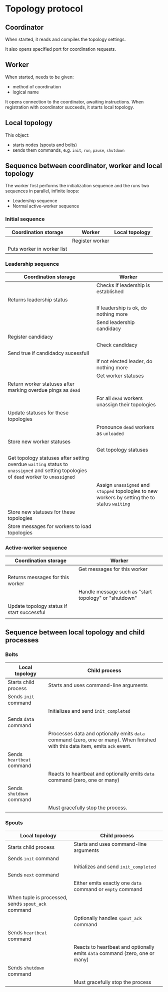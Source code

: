 # Topology protocol

## Coordinator

When started, it reads and compiles the topology settings.

It also opens specified port for coordination requests.

## Worker

When started, needs to be given:

- method of coordination
- logical name

It opens connection to the coordinator, awaiting instructions. When registration with coordinator succeeds, it starts local topology.

## Local topology

This object:

- starts nodes (spouts and bolts)
- sends them commands, e.g. `init`, `run`, `pause`, `shutdown`

## Sequence between coordinator, worker and local topology

The worker first performs the initialization sequence and the runs two sequences in parallel, infinite loops:

- Leadership sequence
- Normal active-worker sequence

### Initial sequence

| Coordination storage | Worker | Local topology |
|-------------|--------|-----|
|  | Register worker | 
| Puts worker in worker list  |  | 

### Leadership sequence

| Coordination storage | Worker
|-------------|--------|
|  | Checks if leadership is established |
| Returns leadership status |  |
|  | If leadership is ok, do nothing more |
|  | Send leadership candidacy |
| Register candidacy |  |
|  | Check candidacy |
| Send true if candidadcy sucessfull |  |
|  | If not elected leader, do nothing more |
|  | Get worker statuses |
| Return worker statuses after marking overdue pings as `dead` | |
| | For all `dead` workers unassign their topologies |
| Update statuses for these topologies | |
| | Pronounce `dead` workers as `unloaded` |
| Store new worker statuses | |
| | Get topology statuses |
| Get topology statuses after setting overdue `waiting` status to `unassigned` and setting topologies of `dead` worker to `unassigned`  | |
| | Assign `unassigned` and `stopped` topologies to new workers by setting the to status `waiting` |
| Store new statuses for these topologies | |
| Store messages for workers to load topologies | |

### Active-worker sequence

| Coordination storage | Worker |
|-------------|--------|
|  | Get messages for this worker |
| Returns messages for this worker |  |
|  | Handle message such as "start topology" or "shutdown" |
| Update topology status if start successful |  |
|  |  |

## Sequence between local topology and child processes

### Bolts

| Local topology | Child process |
|-------------|--------|
| Starts child process | Starts and uses command-line arguments |
| Sends `init` command | |
| | Initializes and send `init_completed` |
| Sends `data` command | |
| | Processes data and optionally emits `data` command (zero, one or many). When finished with this data item, emits `ack` event. |
| Sends `heartbeat` command | |
| | Reacts to heartbeat and optionally emits `data` command (zero, one or many) |
| Sends `shutdown` command| |
| | Must gracefully stop the process. |

### Spouts

| Local topology | Child process |
|-------------|--------|
| Starts child process | Starts and uses command-line arguments |
| Sends `init` command | |
| | Initializes and send `init_completed` |
| Sends `next` command | |
| | Either emits exactly one `data` command or `empty` command |
| When tuple is processed, sends `spout_ack` command | |
| | Optionally handles `spout_ack` command |
| Sends `heartbeat` command | |
| | Reacts to heartbeat and optionally emits `data` command (zero, one or many) |
| Sends `shutdown` command| |
| | Must gracefully stop the process |

